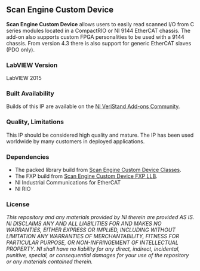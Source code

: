 ## Scan Engine Custom Device ##

**Scan Engine Custom Device**  allows users to easily read scanned I/O from C series modules located in a CompactRIO or NI 9144 EtherCAT chassis.  The add-on also supports custom FPGA personalities to be used with a 9144 chassis. From version 4.3 there is also support for generic EtherCAT slaves (PDO only).

### LabVIEW Version ###

LabVIEW 2015

### Built Availability ###

Builds of this IP are available on the [NI VeriStand Add-ons Community](https://decibel.ni.com/content/docs/DOC-15510).

### Quality, Limitations ###

This IP should be considered high quality and mature. The IP has been used worldwide by many customers in deployed applications.

### Dependencies ###

- The packed library build from [Scan Engine Custom Device Classes](https://github.com/NIVeriStandAdd-Ons/Scan-Engine-Custom-Device-Classes).
- The FXP build from [Scan Engine Custom Device FXP LLB](https://github.com/NIVeriStandAdd-Ons/Scan-Engine-Custom-Device-FXP-LLB).
- NI Industrial Communications for EtherCAT
- NI RIO

### License ###

*This repository and any materials provided by NI therein are provided AS IS. NI DISCLAIMS ANY AND ALL LIABILITIES FOR AND MAKES NO WARRANTIES, EITHER EXPRESS OR IMPLIED, INCLUDING WITHOUT LIMITATION ANY WARRANTIES OF MERCHANTABILITY, FITNESS FOR  PARTICULAR PURPOSE, OR NON-INFRINGEMENT OF INTELLECTUAL PROPERTY. NI shall have no liability for any direct, indirect, incidental, punitive, special, or consequential damages for your use of the repository or any materials contained therein.*